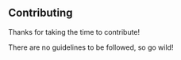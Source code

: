 ## Contributing

Thanks for taking the time to contribute!

There are no guidelines to be followed, so go wild!
